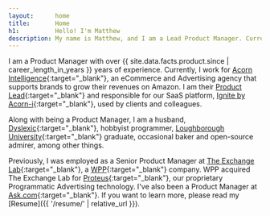 ```yaml
---
layout:      home
title:       Home
h1:          Hello! I'm Matthew
description: My name is Matthew, and I am a Lead Product Manager. Currently, I work for Acorn Intelligence, an eCommerce and Advertising agency that supports brands to grow their revenues on Amazon. I am responsible for our SaaS platform u, Ignite by Acorn-i, used by clients and colleagues.
---
```

I am a Product Manager with over <time data="in-product-since" datetime="{{ site.data.facts.product.since | date_to_xmlschema }}">{{ site.data.facts.product.since | career_length_in_years }}</time> years of experience. Currently, I work for [Acorn Intelligence](https://acorn-i.com/){:target="_blank"}, an eCommerce and Advertising agency that supports brands to grow their revenues on Amazon. I am their [Product Lead](https://www.mindtheproduct.com/product-management-hierarchy/){:target="_blank"} and responsible for our SaaS platform, [Ignite by Acorn-i](https://acorn-i.com/ignite-by-acorn-i/){:target="_blank"}, used by clients and colleagues.

Along with being a Product Manager, I am a husband, [Dyslexic](https://www.bdadyslexia.org.uk/dyslexia/about-dyslexia/what-is-dyslexia){:target="_blank"}, hobbyist programmer, [Loughborough University](https://www.lboro.ac.uk){:target="_blank"} graduate, occasional baker and open-source admirer, among other things.

Previously, I was employed as a Senior Product Manager at [The Exchange Lab](https://www.linkedin.com/company/the-exchange-lab/about/){:target="_blank"}, a [WPP](https://www.wpp.com/){:target="_blank"} company. WPP acquired The Exchange Lab for [Proteus](https://www.wpp.com/news/2015/12/groupm-acquires-programmatic-marketing-solutions-company-the-exchange-lab){:target="_blank"}, our proprietary Programmatic Advertising technology. I've also been a Product Manager at [Ask.com](http://uk.ask.com){:target="_blank"}. If you want to learn more, please read my [Resume]({{ '/resume/' | relative_url }}).
